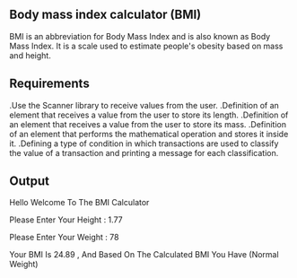 ## Body mass index calculator (BMI)

BMI is an abbreviation for Body Mass Index and is also known as Body Mass Index.
It is a scale used to estimate people's obesity based on mass and height.

## Requirements

.Use the Scanner library to receive values from the user.
.Definition of an element that receives a value from the user to store its length.
.Definition of an element that receives a value from the user to store its mass.
.Definition of an element that performs the mathematical operation and stores it inside it.
.Defining a type of condition in which transactions are used to classify the value of a transaction and printing a message for each classification.

## Output

Hello Welcome To The BMI Calculator 

Please Enter Your Height : 1.77

Please Enter Your Weight : 78

Your BMI Is 24.89 , And Based On The Calculated BMI You Have (Normal Weight)
